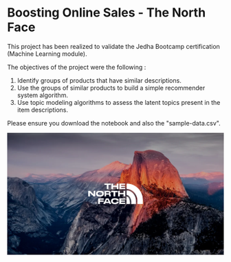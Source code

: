 # Boosting Online Sales - The North Face

This project has been realized to validate the Jedha Bootcamp certification (Machine Learning module).

The objectives of the project were the following :
1. Identify groups of products that have similar descriptions.
2. Use the groups of similar products to build a simple recommender system algorithm.
3. Use topic modeling algorithms to assess the latent topics present in the item descriptions.

Please ensure you download the notebook and also the "sample-data.csv".

![alt text](north-face-logo.webp
)
